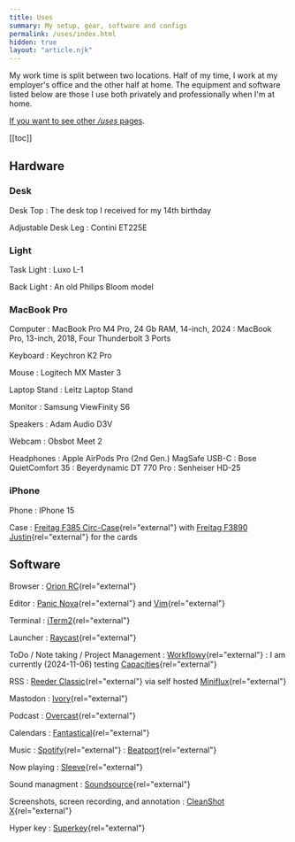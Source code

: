 ```yaml
---
title: Uses
summary: My setup, gear, software and configs
permalink: /uses/index.html
hidden: true
layout: "article.njk"
---
```


My work time is split between two locations. Half of my time, I work at my employer's office and the other half at home. The equipment and software listed below are those I use both privately and professionally when I'm at home.

[If you want to see other _/uses_ pages](https://uses.tech/).

[[toc]]

## Hardware

### Desk

Desk Top
    : The desk top I received for my 14th birthday

Adjustable Desk Leg
    : Contini ET225E

### Light

Task Light
    : Luxo L-1

Back Light
    : An old Philips Bloom model

### MacBook Pro

Computer
    : MacBook Pro M4 Pro, 24 Gb RAM, 14-inch, 2024
    : MacBook Pro, 13-inch, 2018, Four Thunderbolt 3 Ports

Keyboard
    : Keychron K2 Pro

Mouse
    : Logitech MX Master 3

Laptop Stand
    : Leitz Laptop Stand

Monitor
    : Samsung ViewFinity S6

Speakers
    : Adam Audio D3V

Webcam
    : Obsbot Meet 2

Headphones
    : Apple AirPods Pro (2nd Gen.) MagSafe USB-C
    : Bose QuietComfort 35
    : Beyerdynamic DT 770 Pro
    : Senheiser HD-25

### iPhone

Phone
    : IPhone 15

Case
    : [Freitag F385 Circ-Case](https://freitag.ch/en_CH/products/f385-circ-case-iphone){rel="external"} with [Freitag F3890 Justin](https://freitag.ch/en_CH/products/f380-justin){rel="external"} for the cards

## Software

Browser
    : [Orion RC](https://kagi.com/orion/){rel="external"}

Editor
    : [Panic Nova](https://nova.app/){rel="external"} and [Vim](https://www.vim.org/){rel="external"}

Terminal
    : [iTerm2](https://iterm2.com/){rel="external"}

Launcher
    : [Raycast](https://www.raycast.com/){rel="external"}

ToDo / Note taking / Project Management
    : [Workflowy](https://workflowy.com/){rel="external"}
    : I am currently (<time datetime="2024-11-06">2024-11-06</time>) testing [Capacities](https://capacities.io){rel="external"}

RSS
    : [Reeder Classic](https://reederapp.com/classic/){rel="external"} via self hosted [Miniflux](https://miniflux.app){rel="external"}

Mastodon
    : [Ivory](https://tapbots.com/ivory/){rel="external"}

Podcast
    : [Overcast](https://overcast.fm){rel="external"}

Calendars
    : [Fantastical](https://flexibits.com/fantastical){rel="external"}

Music
    : [Spotify](https//www.spotify.com){rel="external"}
    : [Beatport](http://www.beatport.com/){rel="external"}

Now playing
    : [Sleeve](https://replay.software/sleeve){rel="external"}

Sound managment
    : [Soundsource](https://rogueamoeba.com/soundsource/){rel="external"}

Screenshots, screen recording, and annotation
    : [CleanShot X](https://cleanshot.com/){rel="external"}

Hyper key
    : [Superkey](https://superkey.app){rel="external"}
